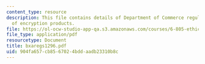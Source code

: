 ```yaml
---
content_type: resource
description: This file contains details of Department of Commerce regulations on export
  of encryption products.
file: https://ol-ocw-studio-app-qa.s3.amazonaws.com/courses/6-805-ethics-and-the-law-on-the-electronic-frontier-fall-2005/904fa657cb8567024bddaadb23310b8c_bxaregs1296.pdf
file_type: application/pdf
resourcetype: Document
title: bxaregs1296.pdf
uid: 904fa657-cb85-6702-4bdd-aadb23310b8c
---
```

